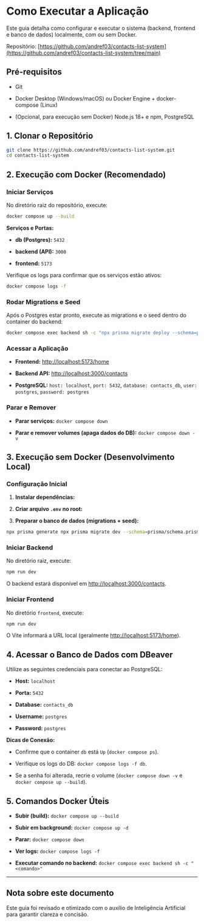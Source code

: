 # Como Executar a Aplicação

Este guia detalha como configurar e executar o sistema (backend, frontend e banco de dados) localmente, com ou sem Docker.

Repositório: [https://github.com/andref03/contacts-list-system](https://github.com/andref03/contacts-list-system/tree/main)

## Pré-requisitos

- Git

- Docker Desktop (Windows/macOS) ou Docker Engine + docker-compose (Linux)

- (Opcional, para execução sem Docker) Node.js 18+ e npm, PostgreSQL

## 1. Clonar o Repositório

```bash
git clone https://github.com/andref03/contacts-list-system.git
cd contacts-list-system
```

## 2. Execução com Docker (Recomendado)

### Iniciar Serviços

No diretório raiz do repositório, execute:

```bash
docker compose up --build
```

**Serviços e Portas:**

- **db (Postgres):** `5432`

- **backend (API):** `3000`

- **frontend:** `5173`

Verifique os logs para confirmar que os serviços estão ativos:

```bash
docker compose logs -f
```

### Rodar Migrations e Seed

Após o Postgres estar pronto, execute as migrations e o seed dentro do container do backend:

```bash
docker compose exec backend sh -c "npx prisma migrate deploy --schema=prisma/schema.prisma && node --loader ts-node/esm prisma/seed.ts"
```

### Acessar a Aplicação

- **Frontend:** [http://localhost:5173/home](http://localhost:5173/home)

- **Backend API:** [http://localhost:3000/contacts](http://localhost:3000/contacts)

- **PostgreSQL:** `host: localhost`, `port: 5432`, `database: contacts_db`, `user: postgres`, `password: postgres`

### Parar e Remover

- **Parar serviços:** `docker compose down`

- **Parar e remover volumes (apaga dados do DB):** `docker compose down -v`

## 3. Execução sem Docker (Desenvolvimento Local)

### Configuração Inicial

1. **Instalar dependências:**

1. **Criar arquivo ****`.env`**** no root:**

1. **Preparar o banco de dados (migrations + seed):**

```bash
npx prisma generate npx prisma migrate dev --schema=prisma/schema.prisma node --loader ts-node/esm prisma/seed.ts ```
```

### Iniciar Backend

No diretório raiz, execute:

```bash
npm run dev
```

O backend estará disponível em [http://localhost:3000/contacts](http://localhost:3000/contacts).

### Iniciar Frontend

No diretório `frontend`, execute:

```bash
npm run dev
```

O Vite informará a URL local (geralmente [http://localhost:5173/home](http://localhost:5173/home)).

## 4. Acessar o Banco de Dados com DBeaver

Utilize as seguintes credenciais para conectar ao PostgreSQL:

- **Host:** `localhost`

- **Porta:** `5432`

- **Database:** `contacts_db`

- **Username:** `postgres`

- **Password:** `postgres`

**Dicas de Conexão:**

- Confirme que o container `db` está `Up` (`docker compose ps`).

- Verifique os logs do DB: `docker compose logs -f db`.

- Se a senha foi alterada, recrie o volume (`docker compose down -v` e `docker compose up --build`).

## 5. Comandos Docker Úteis

- **Subir (build):** `docker compose up --build`

- **Subir em background:** `docker compose up -d`

- **Parar:** `docker compose down`

- **Ver logs:** `docker compose logs -f`

- **Executar comando no backend:** `docker compose exec backend sh -c "<comando>"`

---

## Nota sobre este documento

Este guia foi revisado e otimizado com o auxílio de Inteligência Artificial para garantir clareza e concisão.
